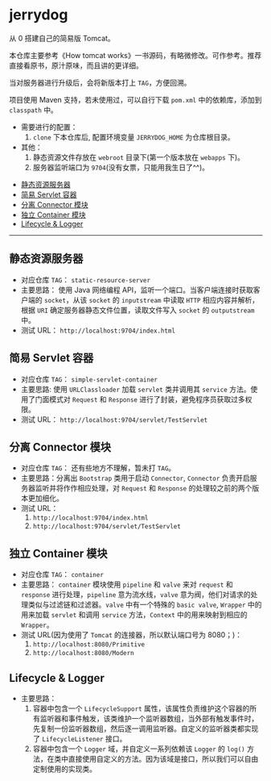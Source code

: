 # jerrydog

从 0 搭建自己的简易版 Tomcat。

本仓库主要参考《How tomcat works》一书源码，有略微修改。可作参考。推荐直接看原书，原汁原味，而且讲的更详细。

当对服务器进行升级后，会将新版本打上 `TAG`，方便回溯。

项目使用 Maven 支持，若未使用过，可以自行下载 `pom.xml` 中的依赖库，添加到 `classpath` 中。

- 需要进行的配置：
    1. `clone` 下本仓库后, 配置环境变量 `JERRYDOG_HOME` 为仓库根目录。
- 其他：
    1. 静态资源文件存放在 `webroot` 目录下(第一个版本放在 `webapps` 下)。
    1. 服务器监听端口为 `9704`(没有女票，只能用我生日了^^)。

<!-- TOC -->

- [静态资源服务器](#静态资源服务器)
- [简易 Servlet 容器](#简易-servlet-容器)
- [分离 Connector 模块](#分离-connector-模块)
- [独立 Container 模块](#独立-container-模块)
- [Lifecycle & Logger](#lifecycle--logger)

<!-- /TOC -->

---

## 静态资源服务器

- 对应仓库 `TAG`： `static-resource-server`
- 主要思路： 使用 Java 网络编程 API，监听一个端口。当客户端连接时获取客户端的 `socket`，从该 `socket` 的 `inputstream` 中读取 `HTTP` 相应内容并解析，根据 `URI` 确定服务器静态文件位置，读取文件写入 `socket` 的 `outputstream` 中。
- 测试 URL： `http://localhost:9704/index.html`

## 简易 Servlet 容器

- 对应仓库 `TAG`： `simple-servlet-container`
- 主要思路: 使用 `URLClassloader` 加载 `servlet` 类并调用其 `service` 方法。使用了门面模式对 `Request` 和 `Response` 进行了封装，避免程序员获取过多权限。
- 测试 URL： `http://localhost:9704/servlet/TestServlet`

## 分离 Connector 模块

- 对应仓库 `TAG`： 还有些地方不理解，暂未打 `TAG`。
- 主要思路：分离出 `Bootstrap` 类用于启动 `Connector`, `Connector` 负责开启服务器监听并将作作相应处理，对 `Request` 和 `Response` 的处理较之前的两个版本更加细化。
- 测试 URL：
    1. `http://localhost:9704/index.html`
    1. `http://localhost:9704/servlet/TestServlet`

## 独立 Container 模块

- 对应仓库 `TAG`： `container`
- 主要思路： `container` 模块使用 `pipeline` 和 `valve` 来对 `request` 和 `response` 进行处理，`pipeline` 意为流水线，`valve` 意为阀，他们对请求的处理类似与过滤链和过滤器。`valve` 中有一个特殊的 `basic valve`, `Wrapper` 中的用来加载 `servlet` 和调用 `service` 方法，`Context` 中的用来映射到相应的 `Wrapper`。
- 测试 URL(因为使用了 `Tomcat` 的连接器，所以默认端口号为 8080；)：
    1. `http://localhost:8080/Primitive`
    1. `http://localhost:8080/Modern`

## Lifecycle & Logger

- 主要思路：
    1. 容器中包含一个 `LifecycleSupport` 属性，该属性负责维护这个容器的所有监听器和事件触发，该类维护一个监听器数组，当外部有触发事件时，先复制一份监听器数组，然后逐一调用监听器。自定义的监听器类都实现了 `LifecycleListener` 接口。
    1. 容器中包含一个 `Logger` 域，并自定义一系列依赖该 `Logger` 的 `log()` 方法，在类中直接使用自定义的方法。因为该域是接口，所以我们可以自由定制使用的实现类。
